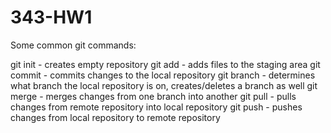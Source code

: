 # 343-HW1

Some common git commands:

git init - creates empty repository
git add - adds files to the staging area
git commit - commits changes to the local repository
git branch - determines what branch the local repository is on, creates/deletes a branch as well
git merge - merges changes from one branch into another
git pull - pulls changes from remote repository into local repository
git push - pushes changes from local repository to remote repository

